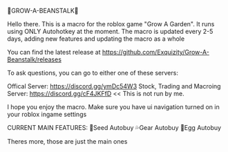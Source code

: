 🌱GROW-A-BEANSTALK🌱

Hello there.
This is a macro for the roblox game "Grow A Garden". It runs using ONLY Autohotkey at the moment.
The macro is updated every 2-5 days, adding new features and updating the macro as a whole

You can find the latest release at https://github.com/Exquizity/Grow-A-Beanstalk/releases

To ask questions, you can go to either one of these servers:

Offical Server: https://discord.gg/ymDc54W3
Stock, Trading and Macroing Server: https://discord.gg/cF4JKFfD       << This is not run by me.

I hope you enjoy the macro. Make sure you have ui navigation turned on in your roblox ingame settings

CURRENT MAIN FEATURES:
🌱Seed Autobuy
💦Gear Autobuy
🥚Egg Autobuy

Theres more, those are just the main ones
